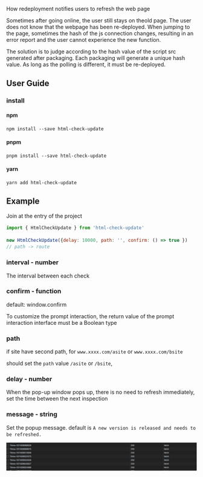 How redeployment notifies users to refresh the web page

Sometimes after going online, the user still stays on theold page. The user does not know that the webpage has been re-deployed. When jumping to the page, sometimes the hash of the js connection changes, resulting in an error report and the user cannot experience the new function.

The solution is to judge according to the hash value of the script src generated after packaging. Each packaging will generate a unique hash value. As long as the polling is different, it must be re-deployed.

## User Guide

### install

#### npm

```shell
npm install --save html-check-update 
```

#### pnpm

```shell
pnpm install --save html-check-update 
```

#### yarn

```shell
yarn add html-check-update 
```

## Example

Join at the entry of the project

```js
import { HtmlCheckUpdate } from 'html-check-update'

new HtmlCheckUpdate({delay: 10000, path: '', confirm: () => true })
// path -> route
```

### interval - number

The interval between each check

### confirm - function

default: window.confirm

To customize the prompt interaction, the return value of the prompt interaction interface must be a Boolean type

### path

if site have second path, for `www.xxxx.com/asite` or `www.xxxx.com/bsite`

should set the `path` value `/asite` or `/bsite`,

### delay - number

When the pop-up window pops up, there is no need to refresh immediately, set the time between the next inspection


### message - string

Set the popup message. default is `A new version is released and needs to be refreshed.`




![image](./screen-snapshot.png)
